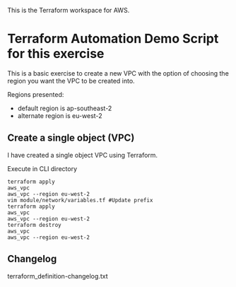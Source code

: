 This is the Terraform workspace for AWS.

# Terraform Automation Demo Script for this exercise

This is a basic exercise to create a new VPC with the option of choosing the region you want the VPC to be created into.

Regions presented:
- default region is ap-southeast-2
- alternate region is eu-west-2

## Create a single object (VPC)

I have created a single object VPC using Terraform.

Execute in CLI directory

```
terraform apply
aws_vpc
aws_vpc --region eu-west-2
vim module/network/variables.tf #Update prefix
terraform apply
aws_vpc
aws_vpc --region eu-west-2
terraform destroy
aws_vpc
aws_vpc --region eu-west-2
```

## Changelog
terraform_definition-changelog.txt
